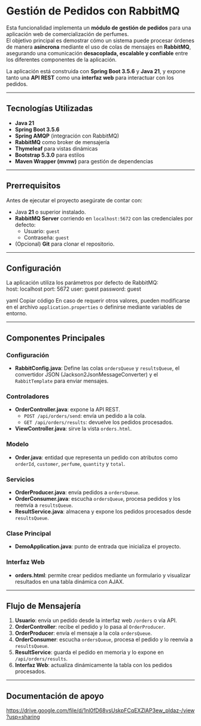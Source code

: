 # Gestión de Pedidos con RabbitMQ   

Esta funcionalidad implementa un **módulo de gestión de pedidos** para una aplicación web de comercialización de perfumes.  
El objetivo principal es demostrar cómo un sistema puede procesar órdenes de manera **asíncrona** mediante el uso de colas de mensajes en **RabbitMQ**, asegurando una comunicación **desacoplada, escalable y confiable** entre los diferentes componentes de la aplicación.  

La aplicación está construida con **Spring Boot 3.5.6** y **Java 21**, y expone tanto una **API REST** como una **interfaz web** para interactuar con los pedidos.  

---

## Tecnologías Utilizadas
- **Java 21**  
- **Spring Boot 3.5.6**  
- **Spring AMQP** (integración con RabbitMQ)  
- **RabbitMQ** como broker de mensajería  
- **Thymeleaf** para vistas dinámicas  
- **Bootstrap 5.3.0** para estilos  
- **Maven Wrapper (mvnw)** para gestión de dependencias  

---

## Prerrequisitos
Antes de ejecutar el proyecto asegúrate de contar con:  
- Java **21** o superior instalado.  
- **RabbitMQ Server** corriendo en `localhost:5672` con las credenciales por defecto:  
  - Usuario: `guest`  
  - Contraseña: `guest`  
- (Opcional) **Git** para clonar el repositorio.  

---

## Configuración
La aplicación utiliza los parámetros por defecto de RabbitMQ:  
host: localhost
port: 5672
user: guest
password: guest

yaml
Copiar código
En caso de requerir otros valores, pueden modificarse en el archivo `application.properties` o definirse mediante variables de entorno.  

---

## Componentes Principales

### Configuración
- **RabbitConfig.java**: Define las colas `ordersQueue` y `resultsQueue`, el convertidor JSON (Jackson2JsonMessageConverter) y el `RabbitTemplate` para enviar mensajes.  

### Controladores
- **OrderController.java**: expone la API REST.  
  - `POST /api/orders/send`: envía un pedido a la cola.  
  - `GET /api/orders/results`: devuelve los pedidos procesados.  
- **ViewController.java**: sirve la vista `orders.html`.  

### Modelo
- **Order.java**: entidad que representa un pedido con atributos como `orderId`, `customer`, `perfume`, `quantity` y `total`.  

### Servicios
- **OrderProducer.java**: envía pedidos a `ordersQueue`.  
- **OrderConsumer.java**: escucha `ordersQueue`, procesa pedidos y los reenvía a `resultsQueue`.  
- **ResultService.java**: almacena y expone los pedidos procesados desde `resultsQueue`.  

### Clase Principal
- **DemoApplication.java**: punto de entrada que inicializa el proyecto.  

### Interfaz Web
- **orders.html**: permite crear pedidos mediante un formulario y visualizar resultados en una tabla dinámica con AJAX.  

---

## Flujo de Mensajería

1. **Usuario**: envía un pedido desde la interfaz web `/orders` o vía API.  
2. **OrderController**: recibe el pedido y lo pasa al `OrderProducer`.  
3. **OrderProducer**: envía el mensaje a la cola `ordersQueue`.  
4. **OrderConsumer**: escucha `ordersQueue`, procesa el pedido y lo reenvía a `resultsQueue`.  
5. **ResultService**: guarda el pedido en memoria y lo expone en `/api/orders/results`.  
6. **Interfaz Web**: actualiza dinámicamente la tabla con los pedidos procesados.  

---

## Documentación de apoyo
https://drive.google.com/file/d/1nl0fD68vsUskpFCqEXZlAP3ew_pldaz-/view?usp=sharing
